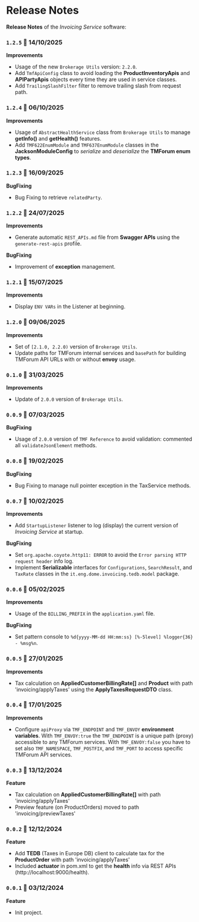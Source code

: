 # Release Notes

**Release Notes** of the *Invoicing Service* software:

### <code>1.2.5</code> :calendar: 14/10/2025
**Improvements**
* Usage of the new `Brokerage Utils` version: `2.2.0`.
* Add `TmfApiConfig` class to avoid loading the **ProductInventoryApis** and **APIPartyApis** objects every time they are used in service classes.
* Add `TrailingSlashFilter` filter to remove trailing slash from request path.


### <code>1.2.4</code> :calendar: 06/10/2025
**Improvements**
* Usage of `AbstractHealthService` class from `Brokerage Utils` to manage **getInfo()** and **getHealth()** features.
* Add `TMF622EnumModule` and `TMF637EnumModule` classes in the **JacksonModuleConfig** to *serialize* and *deserialize* the **TMForum enum types**.


### <code>1.2.3</code> :calendar: 16/09/2025
**BugFixing**
* Bug Fixing to retrieve `relatedParty`.


### <code>1.2.2</code> :calendar: 24/07/2025
**Improvements**
* Generate automatic `REST_APIs.md` file from **Swagger APIs** using the `generate-rest-apis` profile.

**BugFixing**
* Improvement of **exception** management. 


### <code>1.2.1</code> :calendar: 15/07/2025
**Improvements**
* Display `ENV VARs` in the Listener at beginning.


### <code>1.2.0</code> :calendar: 09/06/2025
**Improvements**
* Set of `[2.1.0, 2.2.0)` version of `Brokerage Utils`.
* Update paths for TMForum internal services and `basePath` for building TMForum API URLs with or without **envoy** usage.


### <code>0.1.0</code> :calendar: 31/03/2025
**Improvements**
* Update of `2.0.0` version of `Brokerage Utils`.


### <code>0.0.9</code> :calendar: 07/03/2025
**BugFixing**
* Usage of `2.0.0` version of `TMF Reference` to avoid validation: commented all `validateJsonElement` methods.


### <code>0.0.8</code> :calendar: 19/02/2025
**BugFixing**
* Bug Fixing to manage null pointer exception in the TaxService methods.


### <code>0.0.7</code> :calendar: 10/02/2025
**Improvements**
* Add `StartupListener` listener to log (display) the current version of *Invoicing Service* at startup.

**BugFixing**
* Set `org.apache.coyote.http11: ERROR` to avoid the `Error parsing HTTP request header` info log.
* Implement **Serializable** interfaces for `Configurations`, `SearchResult`, and `TaxRate` classes in the `it.eng.dome.invoicing.tedb.model` package.


### <code>0.0.6</code> :calendar: 05/02/2025
**Improvements**
* Usage of the `BILLING_PREFIX` in the `application.yaml` file.

**BugFixing**
* Set pattern console to `%d{yyyy-MM-dd HH:mm:ss} [%-5level] %logger{36} - %msg%n`.


### <code>0.0.5</code> :calendar: 27/01/2025
**Improvements**
* Tax calculation on **AppliedCustomerBillingRate[]** and **Product** with path 'invoicing/applyTaxes' using the **ApplyTaxesRequestDTO** class.


### <code>0.0.4</code> :calendar: 17/01/2025
**Improvements**
* Configure `apiProxy` via `TMF_ENDPOINT` and `TMF_ENVOY` **environment variables**. With `TMF_ENVOY:true` the `TMF_ENDPOINT` is a unique path (proxy) accessible to any TMForum services. With `TMF_ENVOY:false` you have to set also `TMF_NAMESPACE`, `TMF_POSTFIX`, and `TMF_PORT` to access specific TMForum API services.


### <code>0.0.3</code> :calendar: 13/12/2024
**Feature**
* Tax calculation on **AppliedCustomerBillingRate[]** with path 'invoicing/applyTaxes'
* Preview feature (on ProductOrders) moved to path 'invoicing/previewTaxes'


### <code>0.0.2</code> :calendar: 12/12/2024
**Feature**
* Add **TEDB** (Taxes in Europe DB) client to calculate tax for the **ProductOrder** with path 'invoicing/applyTaxes'
* Included **actuator** in pom.xml to get the **health** info via REST APIs (http://localhost:9000/health).


### <code>0.0.1</code> :calendar: 03/12/2024
**Feature**
* Init project.
